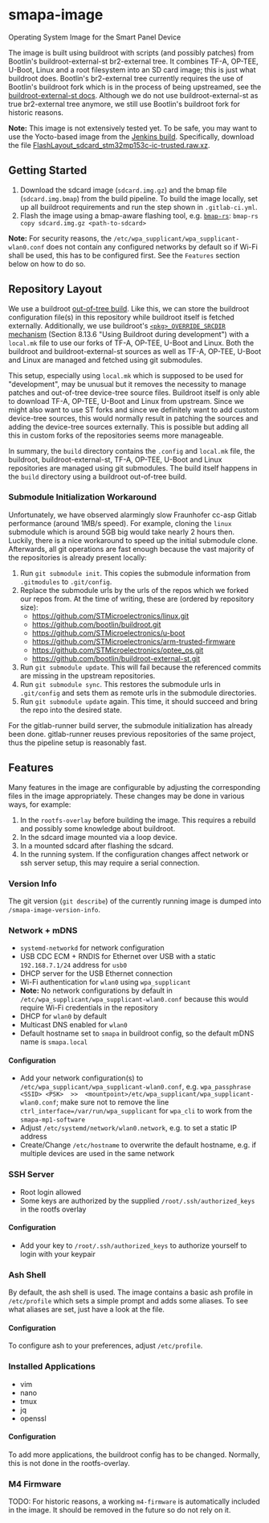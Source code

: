 # smapa-image

Operating System Image for the Smart Panel Device

The image is built using buildroot with scripts (and possibly patches) from Bootlin's buildroot-external-st br2-external tree. It combines TF-A, OP-TEE, U-Boot, Linux and a root filesystem into an SD card image; this is just what buildroot does. Bootlin's br2-external tree currently requires the use of Bootlin's buildroot fork which is in the process of being upstreamed, see the [buildroot-external-st docs](https://github.com/bootlin/buildroot-external-st/blob/st/2024.02.3/docs/internals.md#changes-compared-to-upstream-buildroot). Although we do not use buildroot-external-st as true br2-external tree anymore, we still use Bootlin's buildroot fork for historic reasons.

**Note:** This image is not extensively tested yet. To be safe, you may want to use the Yocto-based image from the [Jenkins build](https://jenkins.apps.sele.iml.fraunhofer.de/job/OpenST-STM32MP1-smapav4/). Specifically, download the file [FlashLayout_sdcard_stm32mp153c-ic-trusted.raw.xz](https://jenkins.apps.sele.iml.fraunhofer.de/job/OpenST-STM32MP1-smapav4/lastSuccessfulBuild/artifact/FlashLayout_sdcard_stm32mp153c-ic-trusted.raw.xz).

## Getting Started

1. Download the sdcard image (`sdcard.img.gz`) and the bmap file (`sdcard.img.bmap`) from the build pipeline. To build the image locally, set up all buildroot requirements and run the step shown in `.gitlab-ci.yml`.
2. Flash the image using a bmap-aware flashing tool, e.g. [`bmap-rs`](https://crates.io/crates/bmap-rs): `bmap-rs copy sdcard.img.gz <path-to-sdcard>`

**Note:** For security reasons, the `/etc/wpa_supplicant/wpa_supplicant-wlan0.conf` does not contain any configured networks by default so if Wi-Fi shall be used, this has to be configured first. See the `Features` section below on how to do so.

## Repository Layout

We use a buildroot [out-of-tree build](http://buildroot.org/downloads/manual/manual.html#_building_out_of_tree). Like this, we can store the buildroot configuration file(s) in this repository while buildroot itself is fetched externally. Additionally, we use buildroot's [`<pkg>_OVERRIDE_SRCDIR` mechanism](https://buildroot.org/downloads/manual/manual.html#_advanced_usage) (Section 8.13.6 "Using Buildroot during development") with a `local.mk` file to use our forks of TF-A, OP-TEE, U-Boot and Linux. Both the buildroot and buildroot-external-st sources as well as TF-A, OP-TEE, U-Boot and Linux are managed and fetched using git submodules.

This setup, especially using `local.mk` which is supposed to be used for "development", may be unusual but it removes the necessity to manage patches and out-of-tree device-tree source files. Buildroot itself is only able to download TF-A, OP-TEE, U-Boot and Linux from upstream. Since we might also want to use ST forks and since we definitely want to add custom device-tree sources, this would normally result in patching the sources and adding the device-tree sources externally. This is possible but adding all this in custom forks of the repositories seems more manageable.

In summary, the `build` directory contains the `.config` and `local.mk` file, the buildroot, buildroot-external-st, TF-A, OP-TEE, U-Boot and Linux repositories are managed using git submodules. The build itself happens in the `build` directory using a buildroot out-of-tree build.

### Submodule Initialization Workaround

Unfortunately, we have observed alarmingly slow Fraunhofer cc-asp Gitlab performance (around 1MB/s speed). For example, cloning the `linux` submodule which is around 5GB big would take nearly 2 hours then. Luckily, there is a nice workaround to speed up the initial submodule clone. Afterwards, all git operations are fast enough because the vast majority of the repositories is already present locally:
1. Run `git submodule init`. This copies the submodule information from `.gitmodules` to `.git/config`.
2. Replace the submodule urls by the urls of the repos which we forked our repos from. At the time of writing, these are (ordered by repository size):
    - https://github.com/STMicroelectronics/linux.git
    - https://github.com/bootlin/buildroot.git
    - https://github.com/STMicroelectronics/u-boot
    - https://github.com/STMicroelectronics/arm-trusted-firmware
    - https://github.com/STMicroelectronics/optee_os.git
    - https://github.com/bootlin/buildroot-external-st.git
3. Run `git submodule update`. This will fail because the referenced commits are missing in the upstream repositories.
4. Run `git submodule sync`. This restores the submodule urls in `.git/config` and sets them as remote urls in the submodule directories.
5. Run `git submodule update` again. This time, it should succeed and bring the repo into the desired state.

For the gitlab-runner build server, the submodule initialization has already been done. gitlab-runner reuses previous repositories of the same project, thus the pipeline setup is reasonably fast.

## Features

Many features in the image are configurable by adjusting the corresponding files in the image appropriately. These changes may be done in various ways, for example:
1. In the `rootfs-overlay` before building the image. This requires a rebuild and possibly some knowledge about buildroot. 
2. In the sdcard image mounted via a loop device.
3. In a mounted sdcard after flashing the sdcard.
4. In the running system. If the configuration changes affect network or ssh server setup, this may require a serial connection.

### Version Info
The git version (`git describe`) of the currently running image is dumped into `/smapa-image-version-info`.

### Network + mDNS
- `systemd-networkd` for network configuration
- USB CDC ECM + RNDIS for Ethernet over USB with a static `192.168.7.1/24` address for `usb0`
- DHCP server for the USB Ethernet connection
- Wi-Fi authentication for `wlan0` using `wpa_supplicant`
- **Note:** No network configurations by default in `/etc/wpa_supplicant/wpa_supplicant-wlan0.conf` because this would require Wi-Fi credentials in the repository
- DHCP for `wlan0` by default
- Multicast DNS enabled for `wlan0`
- Default hostname set to `smapa` in buildroot config, so the default mDNS name is `smapa.local`

#### Configuration
- Add your network configuration(s) to `/etc/wpa_supplicant/wpa_supplicant-wlan0.conf`, e.g. `wpa_passphrase <SSID> <PSK>  >>  <mountpoint>/etc/wpa_supplicant/wpa_supplicant-wlan0.conf`; make sure not to remove the line `ctrl_interface=/var/run/wpa_supplicant` for `wpa_cli` to work from the `smapa-mp1-software`
- Adjust `/etc/systemd/network/wlan0.network`, e.g. to set a static IP address
- Create/Change `/etc/hostname` to overwrite the default hostname, e.g. if multiple devices are used in the same network

### SSH Server
- Root login allowed
- Some keys are authorized by the supplied `/root/.ssh/authorized_keys` in the rootfs overlay

#### Configuration
- Add your key to `/root/.ssh/authorized_keys` to authorize yourself to login with your keypair

### Ash Shell
By default, the ash shell is used. The image contains a basic ash profile in `/etc/profile` which sets a simple prompt and adds some aliases. To see what aliases are set, just have a look at the file.

#### Configuration
To configure ash to your preferences, adjust `/etc/profile`.

### Installed Applications
- vim
- nano
- tmux
- jq
- openssl

#### Configuration
To add more applications, the buildroot config has to be changed. Normally, this is not done in the rootfs-overlay.

### M4 Firmware
TODO: 
For historic reasons, a working `m4-firmware` is automatically included in the image. It should be removed in the future so do not rely on it.
